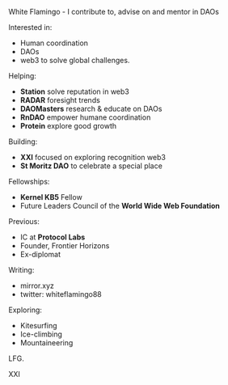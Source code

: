White Flamingo - I contribute to, advise on and mentor in DAOs

Interested in:
- Human coordination
- DAOs
- web3 to solve global challenges. 

Helping:
- **Station** solve reputation in web3
- **RADAR** foresight trends 
- **DAOMasters** research & educate on DAOs
- **RnDAO** empower humane coordination 
- **Protein** explore good growth 

Building: 
- **XXI** focused on exploring recognition web3
- **St Moritz DAO** to celebrate a special place

Fellowships:
- **Kernel KB5** Fellow
- Future Leaders Council of the **World Wide Web Foundation**

Previous: 
- IC at **Protocol Labs**
- Founder, Frontier Horizons
- Ex-diplomat

Writing:
- mirror.xyz
- twitter: whiteflamingo88

Exploring:
- Kitesurfing 
- Ice-climbing
- Mountaineering 

LFG. 

XXI
